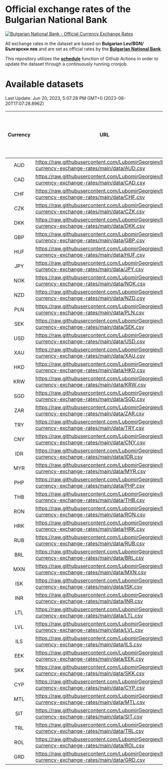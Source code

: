 # Official exchange rates of the Bulgarian National Bank

[![Bulgarian National Bank - Official Currency Exchange Rates](https://github.com/LubomirGeorgiev/bnb-currency-exchange-rates/actions/workflows/update-rates.yml/badge.svg?branch=main)](https://github.com/LubomirGeorgiev/bnb-currency-exchange-rates/actions/workflows/update-rates.yml)

All exchange rates in the dataset are based on **Bulgarian Lev/BGN/Български лев** and are set as official rates by the [**Bulgarian National Bank**](https://www.bnb.bg/Statistics/StExternalSector/StExchangeRates/StERForeignCurrencies/index.htm?toLang=_EN).

This repository utilizes the [**schedule**](https://docs.github.com/en/actions/reference/events-that-trigger-workflows) function of Github Actions in order to update the dataset through a continuously running cronjob.

# Available datasets

<!-- START LINKS (DO NOT EVER FU*ING DELETE THIS COMMENT FOR THE LOVE OF YOUR LIFE!!! IF YOU ARE CURIOS HOW IT WORKS, YOU CAN HAVE A LOOK AT ./src/updateReadme.ts) -->

Last Update: Jun 20, 2023, 5:07:28 PM GMT+0 (2023-06-20T17:07:28.896Z)

| Currency | URL                                                                                             | Number of records | Number of missing days that were filled in |
| :------: | ----------------------------------------------------------------------------------------------- | :---------------: | :----------------------------------------: |
|   AUD    | https://raw.githubusercontent.com/LubomirGeorgiev/bnb-currency-exchange-rates/main/data/AUD.csv |       8531        |                    2637                    |
|   CAD    | https://raw.githubusercontent.com/LubomirGeorgiev/bnb-currency-exchange-rates/main/data/CAD.csv |       8531        |                    2637                    |
|   CHF    | https://raw.githubusercontent.com/LubomirGeorgiev/bnb-currency-exchange-rates/main/data/CHF.csv |       8531        |                    2637                    |
|   CZK    | https://raw.githubusercontent.com/LubomirGeorgiev/bnb-currency-exchange-rates/main/data/CZK.csv |       8531        |                    2637                    |
|   DKK    | https://raw.githubusercontent.com/LubomirGeorgiev/bnb-currency-exchange-rates/main/data/DKK.csv |       8531        |                    2637                    |
|   GBP    | https://raw.githubusercontent.com/LubomirGeorgiev/bnb-currency-exchange-rates/main/data/GBP.csv |       8531        |                    2637                    |
|   HUF    | https://raw.githubusercontent.com/LubomirGeorgiev/bnb-currency-exchange-rates/main/data/HUF.csv |       8531        |                    2637                    |
|   JPY    | https://raw.githubusercontent.com/LubomirGeorgiev/bnb-currency-exchange-rates/main/data/JPY.csv |       8531        |                    2637                    |
|   NOK    | https://raw.githubusercontent.com/LubomirGeorgiev/bnb-currency-exchange-rates/main/data/NOK.csv |       8531        |                    2637                    |
|   NZD    | https://raw.githubusercontent.com/LubomirGeorgiev/bnb-currency-exchange-rates/main/data/NZD.csv |       8531        |                    2637                    |
|   PLN    | https://raw.githubusercontent.com/LubomirGeorgiev/bnb-currency-exchange-rates/main/data/PLN.csv |       8531        |                    2637                    |
|   SEK    | https://raw.githubusercontent.com/LubomirGeorgiev/bnb-currency-exchange-rates/main/data/SEK.csv |       8531        |                    2637                    |
|   USD    | https://raw.githubusercontent.com/LubomirGeorgiev/bnb-currency-exchange-rates/main/data/USD.csv |       8531        |                    2637                    |
|   XAU    | https://raw.githubusercontent.com/LubomirGeorgiev/bnb-currency-exchange-rates/main/data/XAU.csv |       8531        |                    2639                    |
|   HKD    | https://raw.githubusercontent.com/LubomirGeorgiev/bnb-currency-exchange-rates/main/data/HKD.csv |       8229        |                    2546                    |
|   KRW    | https://raw.githubusercontent.com/LubomirGeorgiev/bnb-currency-exchange-rates/main/data/KRW.csv |       8229        |                    2546                    |
|   SGD    | https://raw.githubusercontent.com/LubomirGeorgiev/bnb-currency-exchange-rates/main/data/SGD.csv |       8229        |                    2546                    |
|   ZAR    | https://raw.githubusercontent.com/LubomirGeorgiev/bnb-currency-exchange-rates/main/data/ZAR.csv |       8229        |                    2546                    |
|   TRY    | https://raw.githubusercontent.com/LubomirGeorgiev/bnb-currency-exchange-rates/main/data/TRY.csv |       6711        |                    2076                    |
|   CNY    | https://raw.githubusercontent.com/LubomirGeorgiev/bnb-currency-exchange-rates/main/data/CNY.csv |       6591        |                    2040                    |
|   IDR    | https://raw.githubusercontent.com/LubomirGeorgiev/bnb-currency-exchange-rates/main/data/IDR.csv |       6591        |                    2040                    |
|   MYR    | https://raw.githubusercontent.com/LubomirGeorgiev/bnb-currency-exchange-rates/main/data/MYR.csv |       6591        |                    2040                    |
|   PHP    | https://raw.githubusercontent.com/LubomirGeorgiev/bnb-currency-exchange-rates/main/data/PHP.csv |       6591        |                    2040                    |
|   THB    | https://raw.githubusercontent.com/LubomirGeorgiev/bnb-currency-exchange-rates/main/data/THB.csv |       6591        |                    2040                    |
|   RON    | https://raw.githubusercontent.com/LubomirGeorgiev/bnb-currency-exchange-rates/main/data/RON.csv |       6532        |                    2022                    |
|   HRK    | https://raw.githubusercontent.com/LubomirGeorgiev/bnb-currency-exchange-rates/main/data/HRK.csv |       6419        |                    1983                    |
|   RUB    | https://raw.githubusercontent.com/LubomirGeorgiev/bnb-currency-exchange-rates/main/data/RUB.csv |       6117        |                    1888                    |
|   BRL    | https://raw.githubusercontent.com/LubomirGeorgiev/bnb-currency-exchange-rates/main/data/BRL.csv |       5625        |                    1747                    |
|   MXN    | https://raw.githubusercontent.com/LubomirGeorgiev/bnb-currency-exchange-rates/main/data/MXN.csv |       5625        |                    1747                    |
|   ISK    | https://raw.githubusercontent.com/LubomirGeorgiev/bnb-currency-exchange-rates/main/data/ISK.csv |       5530        |                    1714                    |
|   INR    | https://raw.githubusercontent.com/LubomirGeorgiev/bnb-currency-exchange-rates/main/data/INR.csv |       5261        |                    1636                    |
|   LTL    | https://raw.githubusercontent.com/LubomirGeorgiev/bnb-currency-exchange-rates/main/data/LTL.csv |       5147        |                    1576                    |
|   LVL    | https://raw.githubusercontent.com/LubomirGeorgiev/bnb-currency-exchange-rates/main/data/LVL.csv |       4782        |                    1462                    |
|   ILS    | https://raw.githubusercontent.com/LubomirGeorgiev/bnb-currency-exchange-rates/main/data/ILS.csv |       4536        |                    1416                    |
|   EEK    | https://raw.githubusercontent.com/LubomirGeorgiev/bnb-currency-exchange-rates/main/data/EEK.csv |       3992        |                    1218                    |
|   SKK    | https://raw.githubusercontent.com/LubomirGeorgiev/bnb-currency-exchange-rates/main/data/SKK.csv |       2968        |                    910                     |
|   CYP    | https://raw.githubusercontent.com/LubomirGeorgiev/bnb-currency-exchange-rates/main/data/CYP.csv |       2902        |                    886                     |
|   MTL    | https://raw.githubusercontent.com/LubomirGeorgiev/bnb-currency-exchange-rates/main/data/MTL.csv |       2600        |                    795                     |
|   SIT    | https://raw.githubusercontent.com/LubomirGeorgiev/bnb-currency-exchange-rates/main/data/SIT.csv |       2540        |                    776                     |
|   TRL    | https://raw.githubusercontent.com/LubomirGeorgiev/bnb-currency-exchange-rates/main/data/TRL.csv |       1818        |                    559                     |
|   ROL    | https://raw.githubusercontent.com/LubomirGeorgiev/bnb-currency-exchange-rates/main/data/ROL.csv |       1697        |                    524                     |
|   GRD    | https://raw.githubusercontent.com/LubomirGeorgiev/bnb-currency-exchange-rates/main/data/GRD.csv |        361        |                    109                     |

<!-- END LINKS (DO NOT EVER FU*ING DELETE THIS COMMENT FOR THE LOVE OF YOUR LIFE!!! IF YOU ARE CURIOS HOW IT WORKS, YOU CAN HAVE A LOOK AT ./src/updateReadme.ts) -->
